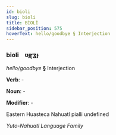 ```yaml
---
id: bioli
slug: bioli
title: BİOLİ
sidebar_position: 575
hoverText: hello/goodbye § Interjection
---
```


### bioli&emsp;<span kind="abugida">ʋɟɽʓɟ</span>

*hello/goodbye* **§** Interjection

**Verb**: -

**Noun**: -

**Modifier**: -

Eastern Huasteca Nahuatl pialli undefined

*Yuto-Nahuatl Language Family*